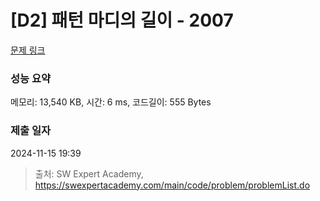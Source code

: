 # [D2] 패턴 마디의 길이 - 2007 

[문제 링크](https://swexpertacademy.com/main/code/problem/problemDetail.do?contestProbId=AV5P1kNKAl8DFAUq) 

### 성능 요약

메모리: 13,540 KB, 시간: 6 ms, 코드길이: 555 Bytes

### 제출 일자

2024-11-15 19:39



> 출처: SW Expert Academy, https://swexpertacademy.com/main/code/problem/problemList.do